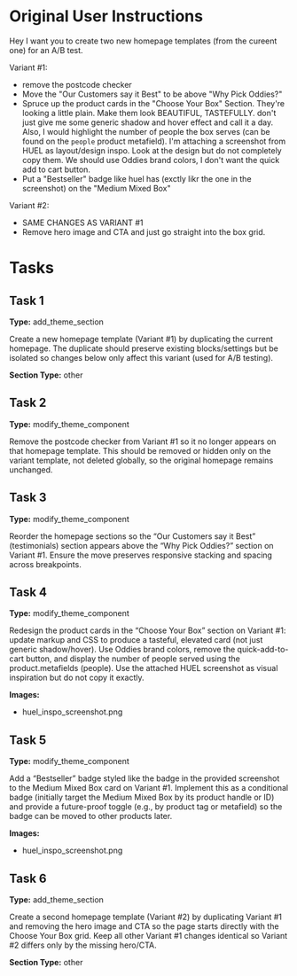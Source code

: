 # Original User Instructions

Hey I want you to create two new homepage templates (from the cureent one) for an A/B test.

Variant #1:
- remove the postcode checker 
- Move the "Our Customers say it Best" to be above "Why Pick Oddies?"
- Spruce up the product cards in the "Choose Your Box" Section. They're looking a little plain. Make them look BEAUTIFUL, TASTEFULLY. don't just give me some generic shadow and hover effect and call it a day. Also, I would highlight the number of people the box serves (can be found on the `people` product metafield). I'm attaching a screenshot from HUEL as layout/design inspo. Look at the design but do not completely copy them. We should use Oddies brand colors, I don't want the quick add to cart button. 
- Put a "Bestseller" badge like huel has (exctly likr the one in the screenshot) on the "Medium Mixed Box"

Variant #2:
- SAME CHANGES AS VARIANT #1
- Remove hero image and CTA and just go straight into the box grid.

# Tasks

## Task 1

**Type:** add_theme_section

Create a new homepage template (Variant #1) by duplicating the current homepage. The duplicate should preserve existing blocks/settings but be isolated so changes below only affect this variant (used for A/B testing).

**Section Type:** other

## Task 2

**Type:** modify_theme_component

Remove the postcode checker from Variant #1 so it no longer appears on that homepage template. This should be removed or hidden only on the variant template, not deleted globally, so the original homepage remains unchanged.

## Task 3

**Type:** modify_theme_component

Reorder the homepage sections so the “Our Customers say it Best” (testimonials) section appears above the “Why Pick Oddies?” section on Variant #1. Ensure the move preserves responsive stacking and spacing across breakpoints.

## Task 4

**Type:** modify_theme_component

Redesign the product cards in the “Choose Your Box” section on Variant #1: update markup and CSS to produce a tasteful, elevated card (not just generic shadow/hover). Use Oddies brand colors, remove the quick-add-to-cart button, and display the number of people served using the product.metafields (people). Use the attached HUEL screenshot as visual inspiration but do not copy it exactly.

**Images:**
- huel_inspo_screenshot.png

## Task 5

**Type:** modify_theme_component

Add a “Bestseller” badge styled like the badge in the provided screenshot to the Medium Mixed Box card on Variant #1. Implement this as a conditional badge (initially target the Medium Mixed Box by its product handle or ID) and provide a future-proof toggle (e.g., by product tag or metafield) so the badge can be moved to other products later.

**Images:**
- huel_inspo_screenshot.png

## Task 6

**Type:** add_theme_section

Create a second homepage template (Variant #2) by duplicating Variant #1 and removing the hero image and CTA so the page starts directly with the Choose Your Box grid. Keep all other Variant #1 changes identical so Variant #2 differs only by the missing hero/CTA.

**Section Type:** other

